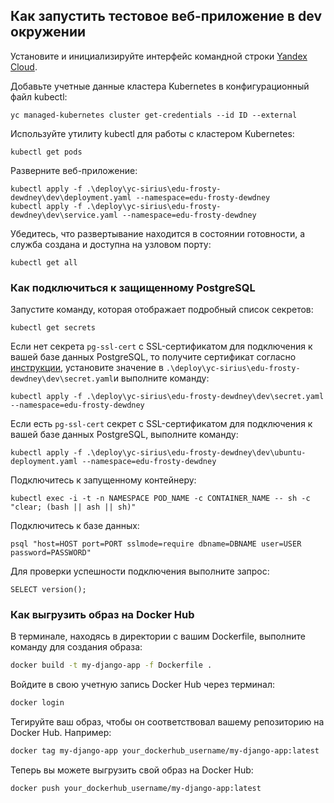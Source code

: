 ## Как запустить тестовое веб-приложение в dev окружении

Установите и инициализируйте интерфейс командной строки [Yandex Cloud](https://yandex.cloud/ru/docs/cli/quickstart#install).

Добавьте учетные данные кластера Kubernetes в конфигурационный файл kubectl:

```
yc managed-kubernetes cluster get-credentials --id ID --external
```

Используйте утилиту kubectl для работы с кластером Kubernetes:

```
kubectl get pods
```

Разверните веб-приложение:

```
kubectl apply -f .\deploy\yc-sirius\edu-frosty-dewdney\dev\deployment.yaml --namespace=edu-frosty-dewdney
kubectl apply -f .\deploy\yc-sirius\edu-frosty-dewdney\dev\service.yaml --namespace=edu-frosty-dewdney
```

Убедитесь, что развертывание находится в состоянии готовности, а служба создана и доступна на узловом порту:

```
kubectl get all
```

### Как подключиться к защищенному PostgreSQL 

Запустите команду, которая отображает подробный список секретов:

```
kubectl get secrets
```

Если нет секрета `pg-ssl-cert` с SSL-сертификатом для подключения к вашей базе данных PostgreSQL, то получите сертификат согласно [инструкции](https://yandex.cloud/ru/docs/managed-postgresql/operations/connect), установите значение в `.\deploy\yc-sirius\edu-frosty-dewdney\dev\secret.yaml`и выполните команду:

```
kubectl apply -f .\deploy\yc-sirius\edu-frosty-dewdney\dev\secret.yaml --namespace=edu-frosty-dewdney
```

Если есть `pg-ssl-cert` секрет с SSL-сертификатом для подключения к вашей базе данных PostgreSQL, выполните команду:

```
kubectl apply -f .\deploy\yc-sirius\edu-frosty-dewdney\dev\ubuntu-deployment.yaml --namespace=edu-frosty-dewdney
```

Подключитесь к запущенному контейнеру:

```
kubectl exec -i -t -n NAMESPACE POD_NAME -c CONTAINER_NAME -- sh -c "clear; (bash || ash || sh)"
```

Подключитесь к базе данных:

```
psql "host=HOST port=PORT sslmode=require dbname=DBNAME user=USER password=PASSWORD"
```

Для проверки успешности подключения выполните запрос:

```
SELECT version();
```

### Как выгрузить образ на Docker Hub

В терминале, находясь в директории с вашим Dockerfile, выполните команду для создания образа:

```bash
docker build -t my-django-app -f Dockerfile .
```

Войдите в свою учетную запись Docker Hub через терминал:

```bash
docker login 
```

Тегируйте ваш образ, чтобы он соответствовал вашему репозиторию на Docker Hub. Например:

```bash
docker tag my-django-app your_dockerhub_username/my-django-app:latest
```

Теперь вы можете выгрузить свой образ на Docker Hub:

```bash
docker push your_dockerhub_username/my-django-app:latest
```

